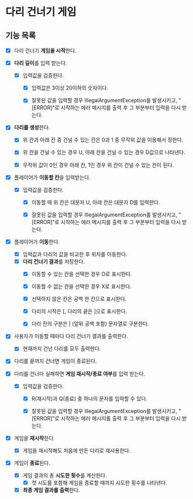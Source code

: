 # 다리 건너기 게임

## 기능 목록

- [x] 다리 건너기 **게임을 시작**한다.


- [x] **다리 길이**를 입력 받는다.
    - [x] 입력값을 검증한다.
        - [x] 입력값은 3이상 20이하의 숫자이다.
        - [x] 잘못된 값을 입력할 경우 IllegalArgumentException를 발생시키고,
                "[ERROR]"로 시작하는 에러 메시지를 출력 후 그 부분부터 입력을 다시 받는다.


- [x] **다리를 생성**한다.
    - [x] 위 칸과 아래 칸 중 건널 수 있는 칸은 0과 1 중 무작위 값을 이용해서 정한다.
    - [x] 위 칸을 건널 수 있는 경우 U, 아래 칸을 건널 수 있는 경우 D값으로 나타낸다.
    - [x] 무작위 값이 0인 경우 아래 칸, 1인 경우 위 칸이 건널 수 있는 칸이 된다.


- [x] 플레이어가 **이동할 칸**을 입력받는다.
    - [x] 입력값을 검증한다.
        - [x] 이동할 때 위 칸은 대문자 U, 아래 칸은 대문자 D를 입력한다.
        - [x] 잘못된 값을 입력할 경우 IllegalArgumentException를 발생시키고,
                "[ERROR]"로 시작하는 에러 메시지를 출력 후 그 부분부터 입력을 다시 받는다.


- [x] 플레이어가 **이동**한다.
    - [x] 입력값과 다리의 값을 비교한 후 위치를 이동한다.
    - [x] **다리 건너기 결과**를 저장한다.
        - [x] 이동할 수 있는 칸을 선택한 경우 O로 표시한다.
        - [x] 이동할 수 없는 칸을 선택한 경우 X로 표시한다.
        - [x] 선택하지 않은 칸은 공백 한 칸으로 표시한다.
        - [x] 다리의 시작은 [, 다리의 끝은 ]으로 표시한다.
        - [x] 다리 칸의 구분은 | (앞뒤 공백 포함) 문자열로 구분한다.


- [x] 사용자가 이동할 때마다 다리 건너기 결과를 출력한다.
    - [x] 현재까지 건넌 다리를 모두 출력한다.


- [x] 다리를 끝까지 건너면 게임이 종료된다.


- [x] 다리를 건너다 실패하면 **게임 재시작/종료 여부**를 입력 받는다.
    - [x] 입력값을 검증한다.
        - [x] R(재시작)과 Q(종료) 중 하나의 문자를 입력할 수 있다.
        - [x] 잘못된 값을 입력할 경우 IllegalArgumentException를 발생시키고,
                "[ERROR]"로 시작하는 에러 메시지를 출력 후 그 부분부터 입력을 다시 받는다.


- [x] 게임을 **재시작**한다.
    - [x] 게임을 재시작해도 처음에 만든 다리로 재사용한다.


- [x] 게임이 **종료**된다.
    - [x] 게임 결과의 총 **시도한 횟수**를 계산한다.
        - [x] 첫 시도를 포함해 게임을 종료할 때까지 시도한 횟수를 나타낸다.
    - [x] **최종 게임 결과를 출력**한다.